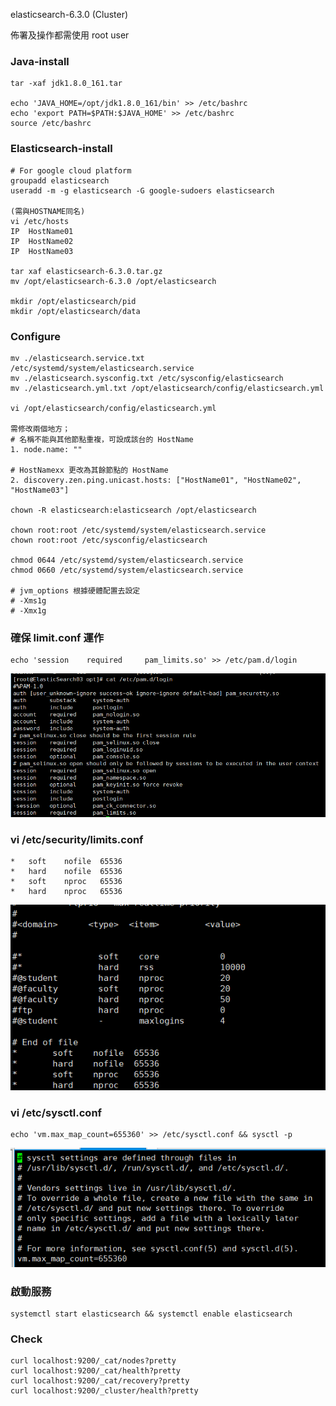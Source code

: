elasticsearch-6.3.0 (Cluster)

佈署及操作都需使用 root user

### Java-install
```shell
tar -xaf jdk1.8.0_161.tar

echo 'JAVA_HOME=/opt/jdk1.8.0_161/bin' >> /etc/bashrc
echo 'export PATH=$PATH:$JAVA_HOME' >> /etc/bashrc
source /etc/bashrc
```

### Elasticsearch-install
```shell
# For google cloud platform
groupadd elasticsearch
useradd -m -g elasticsearch -G google-sudoers elasticsearch

(需與HOSTNAME同名)
vi /etc/hosts
IP  HostName01
IP  HostName02
IP  HostName03

tar xaf elasticsearch-6.3.0.tar.gz
mv /opt/elasticsearch-6.3.0 /opt/elasticsearch

mkdir /opt/elasticsearch/pid
mkdir /opt/elasticsearch/data
```

### Configure
```shell
mv ./elasticsearch.service.txt /etc/systemd/system/elasticsearch.service
mv ./elasticsearch.sysconfig.txt /etc/sysconfig/elasticsearch
mv ./elasticsearch.yml.txt /opt/elasticsearch/config/elasticsearch.yml

vi /opt/elasticsearch/config/elasticsearch.yml

需修改兩個地方；
# 名稱不能與其他節點重複，可設成該台的 HostName 
1. node.name: ""

# HostNamexx 更改為其餘節點的 HostName
2. discovery.zen.ping.unicast.hosts: ["HostName01", "HostName02", "HostName03"]

chown -R elasticsearch:elasticsearch /opt/elasticsearch

chown root:root /etc/systemd/system/elasticsearch.service
chown root:root /etc/sysconfig/elasticsearch

chmod 0644 /etc/systemd/system/elasticsearch.service
chmod 0660 /etc/systemd/system/elasticsearch.service

# jvm_options 根據硬體配置去設定
# -Xms1g
# -Xmx1g
```

### 確保 limit.conf 運作
```
echo 'session    required     pam_limits.so' >> /etc/pam.d/login
```
![pam_limits](img/pam_limits.png)

### vi /etc/security/limits.conf
```
*	soft	nofile	65536
*	hard	nofile	65536
*	soft	nproc	65536
*	hard	nproc	65536
```
![ulimit](img/ulimit.png)

### vi /etc/sysctl.conf
```
echo 'vm.max_map_count=655360' >> /etc/sysctl.conf && sysctl -p
```
![ulimit](img/sysctl.png)

### 啟動服務
```
systemctl start elasticsearch && systemctl enable elasticsearch
```

### Check
```shell
curl localhost:9200/_cat/nodes?pretty
curl localhost:9200/_cat/health?pretty
curl localhost:9200/_cat/recovery?pretty
curl localhost:9200/_cluster/health?pretty
```